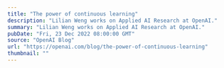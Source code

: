 ```yaml
---
title: "The power of continuous learning"
description: "Lilian Weng works on Applied AI Research at OpenAI."
summary: "Lilian Weng works on Applied AI Research at OpenAI."
pubDate: "Fri, 23 Dec 2022 08:00:00 GMT"
source: "OpenAI Blog"
url: "https://openai.com/blog/the-power-of-continuous-learning"
thumbnail: ""
---
```



